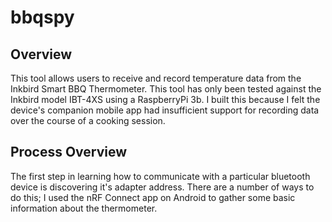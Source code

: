 # bbqspy

## Overview
This tool allows users to receive and record temperature data from the Inkbird Smart BBQ Thermometer.  This tool has only been tested against the Inkbird model IBT-4XS using a RaspberryPi 3b.  I built this because I felt the device's companion mobile app had insufficient support for recording data over the course of a cooking session.

## Process Overview
The first step in learning how to communicate with a particular bluetooth device is discovering it's adapter address.  There are a number of ways to do this; I used the nRF Connect app on Android to gather some basic information about the thermometer.  

